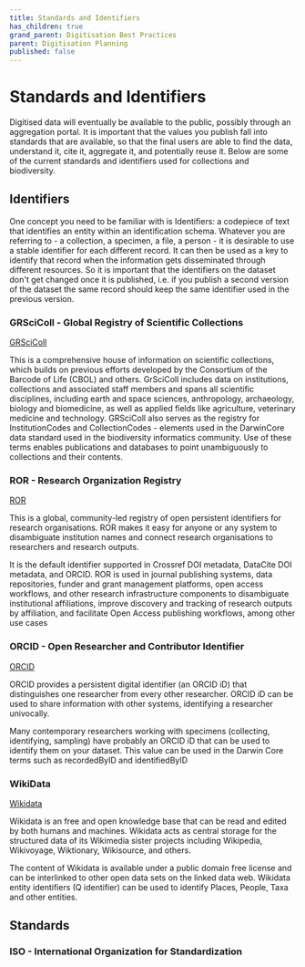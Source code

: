 ```yaml
---
title: Standards and Identifiers
has_children: true
grand_parent: Digitisation Best Practices
parent: Digitisation Planning
published: false
---
```


# Standards and Identifiers

Digitised data will eventually be available to the public, possibly through an aggregation portal. It is important that the values you publish fall into 
standards that are available, so that the final users are able to find the data, understand it, cite it, aggregate it, and potentially reuse it. 
Below are some of the current standards and identifiers used for collections and biodiversity.

## Identifiers

One concept you need to be familiar with is Identifiers: a codepiece of text that identifies an entity  within an identification schema. Whatever you are referring
to - a collection, a specimen, a file, a person - it is desirable to use a stable identifier for each different record. It can then be used as a key to identify
that record when the information gets disseminated through different resources. So it is important that the identifiers on the dataset don't get changed once it is published,
i.e. if you publish a second version of the dataset the same record should keep the same identifier used in the previous version.

### GRSciColl - Global Registry of Scientific Collections

[GRSciColl](https://www.gbif.org/grscicoll)

This is a comprehensive house of information on scientific collections, which builds on previous efforts developed by the Consortium of the Barcode of Life (CBOL) and others. GrSciColl
includes data on institutions, collections and associated staff members and spans all scientific disciplines, including earth and space sciences, anthropology, archaeology, biology and biomedicine, as well as applied fields
like agriculture, veterinary medicine and technology. GRSciColl also serves as the registry for InstitutionCodes and CollectionCodes - elements used in the DarwinCore data standard 
used in the biodiversity informatics community. Use of these terms enables publications and databases to point unambiguously to collections and their contents.

### ROR - Research Organization Registry

[ROR](https://ror.org)

This is a global, community-led registry of open persistent identifiers for research organisations. ROR makes it easy for anyone or any system to disambiguate institution names and connect research organisations to 
researchers and research outputs.

It is the default identifier supported in Crossref DOI metadata, DataCite DOI metadata, and ORCID. ROR is used in journal publishing systems, data repositories, funder and grant management platforms, open access workflows,
and other research infrastructure components to disambiguate institutional affiliations, improve discovery and tracking of research outputs by affiliation, and facilitate Open Access publishing workflows, among other use cases

### ORCID - Open Researcher and Contributor Identifier

[ORCID](https://orcid.org)

ORCID provides a persistent digital identifier (an ORCID iD) that distinguishes one researcher from every other researcher. ORCID iD can be used to share information with other systems, identifying a researcher univocally.

Many contemporary researchers working with specimens (collecting, identifying, sampling) have probably an ORCID iD that can be used to identify them on your dataset. This value can be used in the Darwin Core terms
such as recordedByID and identifiedByID

### WikiData

[Wikidata](https://www.wikidata.org)

Wikidata is an free and open knowledge base that can be read and edited by both humans and machines. Wikidata acts as central storage for the structured data of its Wikimedia sister projects including Wikipedia, Wikivoyage,
Wiktionary, Wikisource, and others.

The content of Wikidata is available under a public domain free license and can be interlinked to other open data sets on the linked data web. Wikidata entity identifiers (Q identifier) can be used to identify Places, People, Taxa and other entities.

## Standards

### ISO - International Organization for Standardization
